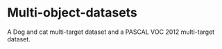 # Multi-object-datasets
A Dog and cat multi-target dataset and a PASCAL VOC 2012 multi-target dataset.
